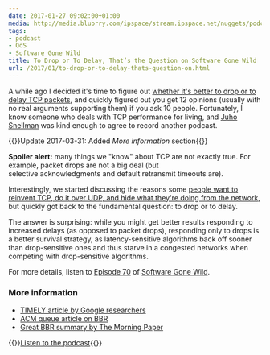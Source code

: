 ```yaml
---
date: 2017-01-27 09:02:00+01:00
media: http://media.blubrry.com/ipspace/stream.ipspace.net/nuggets/podcast/Show_70-To_Drop_or_Not_to_Drop.mp3
tags:
- podcast
- QoS
- Software Gone Wild
title: To Drop or To Delay, That’s the Question on Software Gone Wild
url: /2017/01/to-drop-or-to-delay-thats-question-on.html
---
```

A while ago I decided it\'s time to figure out [whether it\'s better to drop or to delay TCP packets](https://blog.ipspace.net/2016/09/policing-or-shaping-it-depends.html), and quickly figured out you get 12 opinions (usually with no real arguments supporting them) if you ask 10 people. Fortunately, I know someone who deals with TCP performance for living, and [Juho Snellman](https://www.snellman.net/blog/) was kind enough to agree to record another podcast.

{{<note update>}}Update 2017-03-31: Added *More information* section{{</note>}}
<!--more-->
**Spoiler alert:** many things we \"know\" about TCP are not exactly true. For example, packet drops are not a big deal (but selective acknowledgments and default retransmit timeouts are).

Interestingly, we started discussing the reasons some [people want to reinvent TCP, do it over UDP, and hide what they\'re doing from the network](https://www.snellman.net/blog/archive/2016-12-01-quic-tou/), but quickly got back to the fundamental question: to drop or to delay.

The answer is surprising: while you might get better results responding to increased delays (as opposed to packet drops), responding only to drops is a better survival strategy, as latency-sensitive algorithms back off sooner than drop-sensitive ones and thus starve in a congested networks when competing with drop-sensitive algorithms.

For more details, listen to [Episode 70](http://media.blubrry.com/ipspace/stream.ipspace.net/nuggets/podcast/Show_70-To_Drop_or_Not_to_Drop.mp3) of [Software Gone Wild](https://www.ipspace.net/Podcast/Software_Gone_Wild).

### More information

-   [TIMELY article by Google researchers](https://research.google.com/pubs/pub43840.html)
-   [ACM queue article on BBR](http://queue.acm.org/detail.cfm?id=3022184)
-   [Great BBR summary by The Morning Paper](https://blog.acolyer.org/2017/03/31/bbr-congestion-based-congestion-control/)

{{<jump>}}[Listen to the podcast](http://media.blubrry.com/ipspace/stream.ipspace.net/nuggets/podcast/Show_70-To_Drop_or_Not_to_Drop.mp3){{</jump>}}

